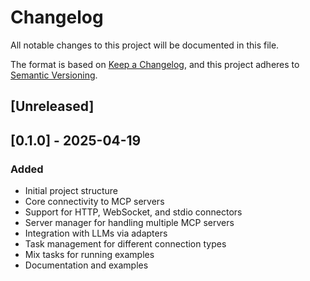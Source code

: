 # Changelog

All notable changes to this project will be documented in this file.

The format is based on [Keep a Changelog](https://keepachangelog.com/en/1.0.0/),
and this project adheres to [Semantic Versioning](https://semver.org/spec/v2.0.0.html).

## [Unreleased]

## [0.1.0] - 2025-04-19

### Added

- Initial project structure
- Core connectivity to MCP servers
- Support for HTTP, WebSocket, and stdio connectors
- Server manager for handling multiple MCP servers
- Integration with LLMs via adapters
- Task management for different connection types
- Mix tasks for running examples
- Documentation and examples
